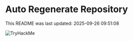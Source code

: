 # Auto Regenerate Repository

This README was last updated: 2025-09-26 09:51:08

 ![TryHackMe](https://tryhackme.com/badge/533634)